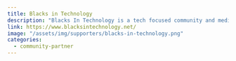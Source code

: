 ```yaml
---
title: Blacks in Technology
description: "Blacks In Technology is a tech focused community and media organization that is dedicated to increasing the representation and participation of Black people in the technology industry."
link: https://www.blacksintechnology.net/
image: "/assets/img/supporters/blacks-in-technology.png"
categories:
  - community-partner
---
```

